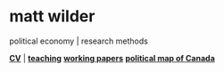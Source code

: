 <h1> matt wilder </h1>
political economy | research methods

<b>[CV](https://github.com/matt-wilder/mattwilder.net/edit/gh-pages/index.md)</b> |
<b>[teaching](https://github.com/matt-wilder/mattwilder.net/edit/gh-pages/index.md)</b> 
<b>[working papers](https://github.com/matt-wilder/mattwilder.net/edit/gh-pages/index.md)</b>
<b>[political map of Canada](https://github.com/matt-wilder/mattwilder.net/edit/gh-pages/index.md)</b>



